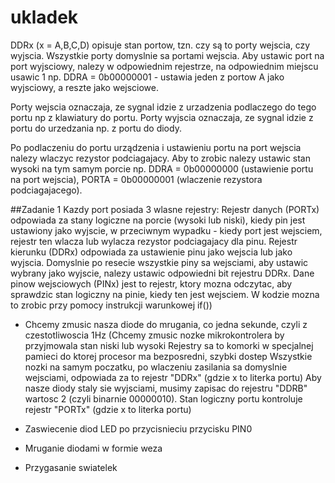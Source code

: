 # ukladek

DDRx (x = A,B,C,D) opisuje stan portow, tzn. czy są to porty wejscia, czy wyjscia.
Wszystkie porty domyslnie sa portami wejscia.
Aby ustawic port na port wyjsciowy, nalezy w odpowiednim rejestrze, na odpowiednim miejscu usawic 1
np. DDRA = 0b00000001 - ustawia jeden z portow A jako wyjsciowy, a reszte jako wejsciowe.

Porty wejscia oznaczaja, ze sygnal idzie z urzadzenia podlaczego do tego portu np z klawiatury do portu.
Porty wyjscia oznaczaja, ze sygnal idzie z portu do urzedzania np. z portu do diody.

Po podlaczeniu do portu urządzenia i ustawieniu portu na port wejscia nalezy wlaczyc rezystor podciagajacy.
Aby to zrobic nalezy ustawic stan wysoki na tym samym porcie np. DDRA = 0b00000000 (ustawienie portu na port wejscia),
PORTA = 0b00000001 (wlaczenie rezystora podciagajacego).

##Zadanie 1
Kazdy port posiada 3 wlasne rejestry:
Rejestr danych (PORTx) odpowiada za stany logiczne na porcie (wysoki lub niski), kiedy pin jest ustawiony jako wyjscie, w przeciwnym wypadku - kiedy port jest wejsciem, rejestr ten wlacza lub wylacza rezystor podciagajacy dla pinu.
Rejestr kierunku (DDRx) odpowiada za ustawienie pinu jako wejscia lub jako wyjscia. Domyslnie po resecie wszystkie piny sa wejsciami, aby ustawic wybrany jako wyjscie, nalezy ustawic odpowiedni bit rejestru DDRx.
Dane pinow wejsciowych (PINx) jest to rejestr, ktory mozna odczytac, aby sprawdzic stan logiczny na pinie, kiedy ten jest wejsciem. W kodzie mozna to zrobic przy pomocy instrukcji warunkowej if())

- Chcemy zmusic nasza diode do mrugania, co jedna sekunde, czyli z czestotliwoscia 1Hz
(Chcemy zmusic nozke mikrokontrolera by przyjmowala stan niski lub wysoki
Rejestry sa to komorki w specjalnej pamieci do ktorej procesor ma bezposredni, szybki dostep
Wszystkie nozki na samym poczatku, po wlaczeniu zasilania sa domyslnie wejsciami, odpowiada za to rejestr "DDRx" (gdzie x to literka portu)
Aby nasze diody staly sie wyjsciami, musimy zapisac do rejestru "DDRB" wartosc 2 (czyli binarnie 00000010). Stan logiczny portu kontroluje rejestr "PORTx"
(gdzie x to literka portu)

- Zaswiecenie diod LED po przycisnieciu przycisku PIN0

- Mruganie diodami w formie weza

- Przygasanie swiatelek

